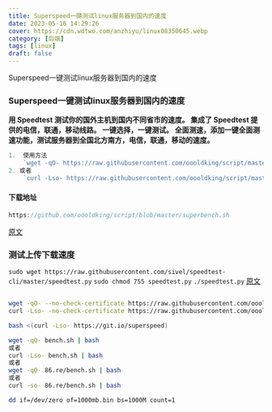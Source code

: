 ```yaml
---
title: Superspeed一键测试linux服务器到国内的速度
date: 2023-05-16 14:29:26
cover: https://cdn.wdtwo.com/anzhiyu/linux08350645.webp
category: [后端]
tags: [linux]
draft: false
---
```


Superspeed一键测试linux服务器到国内的速度
<!--more-->
### Superspeed一键测试linux服务器到国内的速度

__用 Speedtest 测试你的国外主机到国内不同省市的速度。 集成了 Speedtest 提供的电信，联通，移动线路。 一键选择，一键测试。 全面测速，添加一键全面测速功能，测试服务器到全国北方南方，电信，联通，移动的速度。__
```js
1.  使用方法
    `wget -qO- https://raw.githubusercontent.com/oooldking/script/master/superbench.sh | bash `
2. 或者
    `curl -Lso- https://raw.githubusercontent.com/oooldking/script/master/superbench.sh | bash `
```

#### 下载地址
```js
https://github.com/oooldking/script/blob/master/superbench.sh
```
[原文](https://www.oldking.net/350.html)

### 测试上传下载速度
`sudo wget https://raw.githubusercontent.com/sivel/speedtest-cli/master/speedtest.py`
`sudo chmod 755 speedtest.py`
`./speedtest.py`
[原文](https://www.oldking.net/350.html)
```bash

wget -qO- --no-check-certificate https://raw.githubusercontent.com/oooldking/script/master/superbench.sh | bash
curl -Lso- -no-check-certificate https://raw.githubusercontent.com/oooldking/script/master/superbench.sh | bash

bash <(curl -Lso- https://git.io/superspeed)

wget -qO- bench.sh | bash
或者
curl -Lso- bench.sh | bash
或者
wget -qO- 86.re/bench.sh | bash
或者
curl -so- 86.re/bench.sh | bash

dd if=/dev/zero of=1000mb.bin bs=1000M count=1
```





